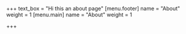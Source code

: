 +++
text_box = "Hi this an about page"
[menu.footer]
name = "About"
weight = 1
[menu.main]
name = "About"
weight = 1

+++
